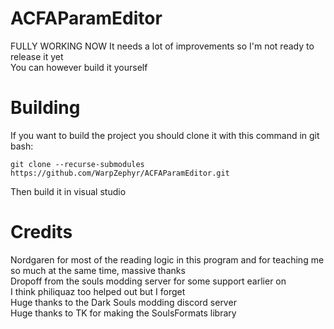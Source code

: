 # ACFAParamEditor
FULLY WORKING NOW
It needs a lot of improvements so I'm not ready to release it yet  
You can however build it yourself

# Building
If you want to build the project you should clone it with this command in git bash:  
```
git clone --recurse-submodules https://github.com/WarpZephyr/ACFAParamEditor.git  
```
Then build it in visual studio

# Credits
Nordgaren for most of the reading logic in this program and for teaching me so much at the same time, massive thanks  
Dropoff from the souls modding server for some support earlier on  
I think philiquaz too helped out but I forget  
Huge thanks to the Dark Souls modding discord server  
Huge thanks to TK for making the SoulsFormats library
